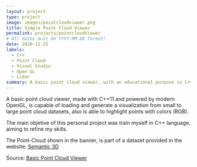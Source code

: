 ```yaml
---
layout: project
type: project
image: images/pointcloudviewer.png
title: Simple Point Cloud Viewer
permalink: projects/pointcloudViewer
# All dates must be YYYY-MM-DD format!
date: 2020-11-25
labels:
  - C++
  - Point Cloud
  - Visual Studio
  - Open GL
  - Lidar
summary: A basic point cloud viewer, with an educational purpose in C++ for myself.
---
```


A basic point cloud viewer, made with C++11 and powered by modern OpenGL, is capable of loading and generate a 
visualization from small to large point cloud datasets, also is able to highlight points with colors (RGB).

The main objetive of this personal project was train myself in C++ language, aiming to refine my skills. 

The Point-Cloud shown in the banner, is part of a dataset provided in the website: <a href="https://semantic3d.net"><i class="large github icon"></i>Semantic 3D</a>

Source: <a href="https://github.com/Diolante/Simple-PointCloud-Viewer"><i class="large github icon"></i>Basic Point Cloud Viewer</a>



